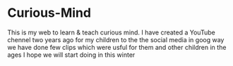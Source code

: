 # Curious-Mind
This is my web to learn &amp; teach curious mind.
I have created a  YouTube chennel two years ago for my children 
to the the social media in goog way 
we have done few clips which were usful for them and other children in the ages
I hope we will start doing in this winter
